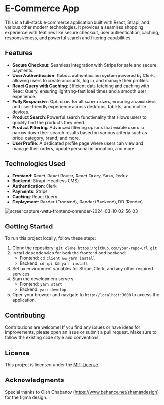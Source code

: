 # E-Commerce App

This is a full-stack e-commerce application built with React, Strapi, and various other modern technologies. It provides a seamless shopping experience with features like secure checkout, user authentication, caching, responsiveness, and powerful search and filtering capabilities.


## Features

-   **Secure Checkout**: Seamless integration with Stripe for safe and secure payments.
-   **User Authentication**: Robust authentication system powered by Clerk, allowing users to create accounts, log in, and manage their profiles.
-   **React Query with Caching**: Efficient data fetching and caching with React Query, ensuring lightning-fast load times and a smooth user experience.
-   **Fully Responsive**: Optimized for all screen sizes, ensuring a consistent and user-friendly experience across desktops, tablets, and mobile devices.
-   **Product Search**: Powerful search functionality that allows users to quickly find the products they need.
-   **Product Filtering**: Advanced filtering options that enable users to narrow down their search results based on various criteria such as price, category, brand, and more.
-   **User Profile**: A dedicated profile page where users can view and manage their orders, update personal information, and more.

## Technologies Used

-   **Frontend**: React, React Router, React Query, Sass, Redux
-   **Backend**: Strapi (Headless CMS)
-   **Authentication**: Clerk
-   **Payments**: Stripe
-   **Caching**: React Query
-   **Deployment**: Render (Frontend), Render (Backend), DB (Render)

  ![screencapture-wetu-frontend-onrender-2024-03-10-02_56_03](https://github.com/knzau/wetu-ecom/assets/57972610/2e76ab14-7876-4837-8aed-50046bd8b577)

## Getting Started

To run this project locally, follow these steps:

1. Clone the repository: `git clone https://github.com/your-repo-url.git`
2. Install dependencies for both the frontend and backend:
    - Frontend: `cd client && yarn install`
    - Backend: `cd api && yarn install`
3. Set up environment variables for Stripe, Clerk, and any other required services.
4. Start the development servers:
    - Frontend: `yarn start`
    - Backend: `yarn develop`
5. Open your browser and navigate to `http://localhost:3000` to access the application.

## Contributing

Contributions are welcome! If you find any issues or have ideas for improvements, please open an issue or submit a pull request. Make sure to follow the existing code style and conventions.

## License

This project is licensed under the [MIT License](LICENSE).

## Acknowledgments

Special thanks to Oleh Chabanov (https://www.behance.net/shamandesign) for the figma design.
